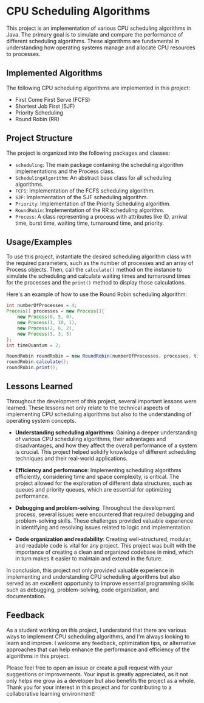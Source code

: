 
# CPU Scheduling Algorithms

This project is an implementation of various CPU scheduling algorithms in Java. The primary goal is to simulate and compare the performance of different scheduling algorithms. These algorithms are fundamental in understanding how operating systems manage and allocate CPU resources to processes.


## Implemented Algorithms

The following CPU scheduling algorithms are implemented in this project:
- First Come First Serve (FCFS)
- Shortest Job First (SJF)
- Priority Scheduling
- Round Robin (RR)
## Project Structure
The project is organized into the following packages and classes:

- `scheduling`: The main package containing the scheduling algorithm implementations and the Process class.
- `SchedulingAlgorithm`: An abstract base class for all scheduling algorithms.
- `FCFS`: Implementation of the FCFS scheduling algorithm.
- `SJF`: Implementation of the SJF scheduling algorithm.
- `Priority`: Implementation of the Priority Scheduling algorithm.
- `RoundRobin`: Implementation of the RR scheduling algorithm.
- `Process`: A class representing a process with attributes like ID, arrival time, burst time, waiting time, turnaround time, and priority.
## Usage/Examples

To use this project, instantiate the desired scheduling algorithm class with the required parameters, such as the number of processes and an array of Process objects. Then, call the `calculate()` method on the instance to simulate the scheduling and calculate waiting times and turnaround times for the processes and the `print()` method to display those calculations.

Here's an example of how to use the Round Robin scheduling algorithm:
```java
int numberOfProcesses = 4;
Process[] processes = new Process[]{
    new Process(0, 5, 0),
    new Process(1, 10, 1),
    new Process(2, 6, 2),
    new Process(3, 3, 3)
};
int timeQuantum = 2;

RoundRobin roundRobin = new RoundRobin(numberOfProcesses, processes, timeQuantum);
roundRobin.calculate();
roundRobin.print();
```


## Lessons Learned

Throughout the development of this project, several important lessons were learned. These lessons not only relate to the technical aspects of implementing CPU scheduling algorithms but also to the understanding of operating system concepts.

- **Understanding scheduling algorithms**: Gaining a deeper understanding of various CPU scheduling algorithms, their advantages and disadvantages, and how they affect the overall performance of a system is crucial. This project helped solidify knowledge of different scheduling techniques and their real-world applications.

- **Efficiency and performance**: Implementing scheduling algorithms efficiently, considering time and space complexity, is critical. The project allowed for the exploration of different data structures, such as queues and priority queues, which are essential for optimizing performance.

- **Debugging and problem-solving**: Throughout the development process, several issues were encountered that required debugging and problem-solving skills. These challenges provided valuable experience in identifying and resolving issues related to logic and implementation.

- **Code organization and readability**: Creating well-structured, modular, and readable code is vital for any project. This project was built with the importance of creating a clean and organized codebase in mind, which in turn makes it easier to maintain and extend in the future.

In conclusion, this project not only provided valuable experience in implementing and understanding CPU scheduling algorithms but also served as an excellent opportunity to improve essential programming skills such as debugging, problem-solving, code organization, and documentation.


## Feedback

As a student working on this project, I understand that there are various ways to implement CPU scheduling algorithms, and I'm always looking to learn and improve. I welcome any feedback, optimization tips, or alternative approaches that can help enhance the performance and efficiency of the algorithms in this project.

Please feel free to open an issue or create a pull request with your suggestions or improvements. Your input is greatly appreciated, as it not only helps me grow as a developer but also benefits the project as a whole. Thank you for your interest in this project and for contributing to a collaborative learning environment!

